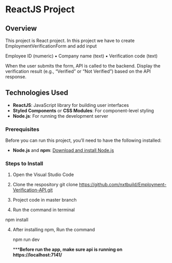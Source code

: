 # ReactJS Project

## Overview

This project is React project. In this project we have to create EmploymentVerificationForm and add input 

  Employee ID (numeric)
▪ Company name (text)
▪ Verification code (text)

When the user submits the form, API is called to the backend.
Display the verification result (e.g., “Verified” or “Not Verified”) based on the API response.

## Technologies Used

- **ReactJS**: JavaScript library for building user interfaces
- **Styled Components** or **CSS Modules**: For component-level styling
- **Node.js**: For running the development server


### Prerequisites

Before you can run this project, you’ll need to have the following installed:

- **Node.js** and **npm**: [Download and install Node.js](https://nodejs.org/)

### Steps to Install

1. Open the Visual Studio Code
2. Clone the respository
   git clone https://github.com/nxtbuild/Employment-Verification-API.git
3. Project code in master branch
   
4. Run the command in terminal

 npm install
 
4. After installing npm, Run the command
   
   npm run dev

   *****Before run the app, make sure api is running on https://localhost:7141/**


   
